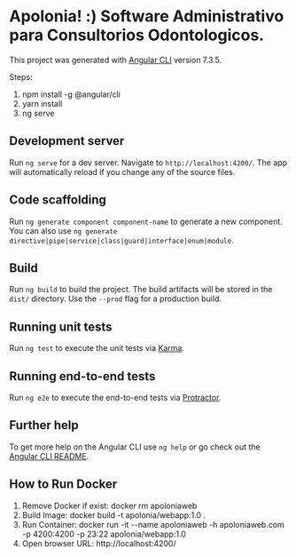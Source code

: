 # Apolonia! :) Software Administrativo para Consultorios Odontologicos.

This project was generated with [Angular CLI](https://github.com/angular/angular-cli) version 7.3.5.

Steps: 
1. npm install -g @angular/cli
2. yarn install
3. ng serve

## Development server

Run `ng serve` for a dev server. Navigate to `http://localhost:4200/`. The app will automatically reload if you change any of the source files.

## Code scaffolding

Run `ng generate component component-name` to generate a new component. You can also use `ng generate directive|pipe|service|class|guard|interface|enum|module`.

## Build

Run `ng build` to build the project. The build artifacts will be stored in the `dist/` directory. Use the `--prod` flag for a production build.

## Running unit tests

Run `ng test` to execute the unit tests via [Karma](https://karma-runner.github.io).

## Running end-to-end tests

Run `ng e2e` to execute the end-to-end tests via [Protractor](http://www.protractortest.org/).

## Further help

To get more help on the Angular CLI use `ng help` or go check out the [Angular CLI README](https://github.com/angular/angular-cli/blob/master/README.md).


## How to Run Docker
1. Remove Docker if exist: 
   docker rm apoloniaweb
2. Build Image:
   docker build -t apolonia/webapp:1.0 .
3. Run Container:
   docker run -it --name apoloniaweb -h apoloniaweb.com -p 4200:4200 -p 23:22 apolonia/webapp:1.0
4. Open browser URL:
   http://localhost:4200/
   